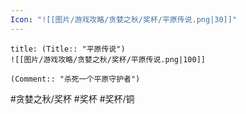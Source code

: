 ```yaml
---
Icon: "![[图片/游戏攻略/贪婪之秋/奖杯/平原传说.png|30]]"
---
```

```ad-common-bronze-trophy
title: (Title:: "平原传说")
![[图片/游戏攻略/贪婪之秋/奖杯/平原传说.png|100]]

(Comment:: "杀死一个平原守护者")
```

#贪婪之秋/奖杯 #奖杯 #奖杯/铜
